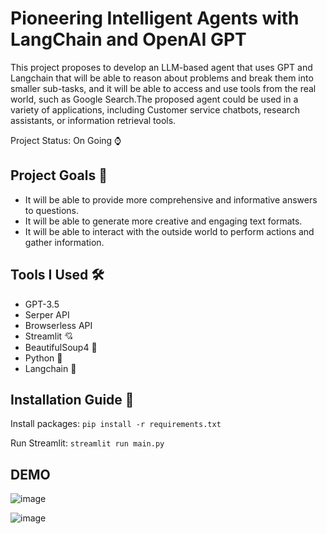 # Pioneering Intelligent Agents with LangChain and OpenAI GPT

This project proposes to develop an LLM-based agent that uses GPT and Langchain that will be able to reason about problems and break them into smaller sub-tasks, and it will be able to access and use tools from the real world, such as Google Search.The proposed agent could be used in a variety of applications, including Customer service chatbots, research assistants, or information retrieval tools.


Project Status: On Going ⌚

## Project Goals 🎯
* It will be able to provide more comprehensive and informative answers to questions.
* It will be able to generate more creative and engaging text formats.
* It will be able to interact with the outside world to perform actions and gather information.

## Tools I Used 🛠
* GPT-3.5
* Serper API
* Browserless API 
* Streamlit 💘
* BeautifulSoup4 🍲
* Python 🐍
* Langchain 🛬

## Installation Guide 📕

Install packages:
`pip install -r requirements.txt`

Run Streamlit:
`streamlit run main.py`

## DEMO
![image](https://github.com/ZahrizhalAli/LazyResearcher-AI-with-LLM-based-Agent/assets/58893316/426e2629-a6fa-47cf-9ed6-1e6f45a7ae1f)

![image](https://github.com/ZahrizhalAli/LazyResearcher-AI-with-LLM-based-Agent/assets/58893316/08328982-957b-4b80-8582-0ffbe762b001)


